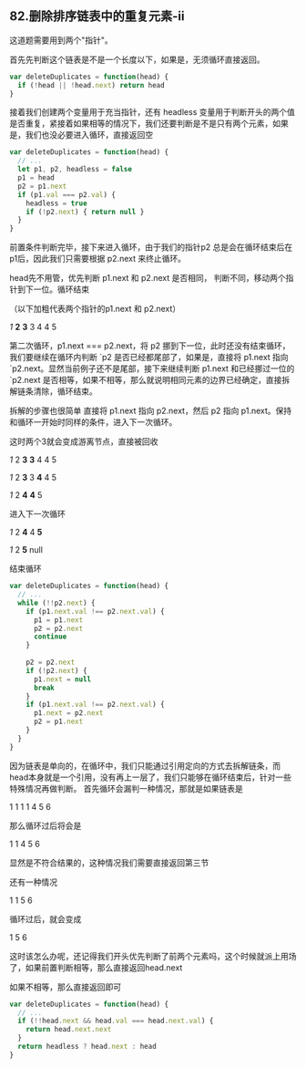 ## 82.删除排序链表中的重复元素-ii
这道题需要用到两个"指针"。

首先先判断这个链表是不是一个长度以下，如果是，无须循环直接返回。

```js
var deleteDuplicates = function(head) {
  if (!head || !head.next) return head
}
```

接着我们创建两个变量用于充当指针，还有 headless 变量用于判断开头的两个值是否重复，紧接着如果相等的情况下，我们还要判断是不是只有两个元素，如果是，我们也没必要进入循环，直接返回空

```js
var deleteDuplicates = function(head) {
  // ...
  let p1, p2, headless = false
  p1 = head
  p2 = p1.next
  if (p1.val === p2.val) {
    headless = true
    if (!p2.next) { return null }
  }
}
```

前置条件判断完毕，接下来进入循环，由于我们的指针p2 总是会在循环结束后在p1后，因此我们只需要根据 p2.next 来终止循环。

head先不用管，优先判断 p1.next 和 p2.next 是否相同，
判断不同，移动两个指针到下一位。循环结束

（以下加粗代表两个指针的p1.next 和 p2.next）

*1*  **2** **3** 3 4 4 5

第二次循环，p1.next === p2.next，将 p2 挪到下一位，此时还没有结束循环，我们要继续在循环内判断 \`p2 是否已经都尾部了，如果是，直接将 p1.next 指向 \`p2.next。显然当前例子还不是尾部，接下来继续判断 p1.next 和已经挪过一位的 `p2.next 是否相等，如果不相等，那么就说明相同元素的边界已经确定，直接拆解链条清除，循环结束。

拆解的步骤也很简单
直接将 p1.next 指向 p2.next，然后 p2 指向 p1.next。保持和循环一开始时同样的条件，进入下一次循环。

这时两个3就会变成游离节点，直接被回收


*1* 2 **3** **3** 4 4 5

*1* 2 **3** 3 **4** 4 5

*1* 2 **4** **4** 5

进入下一次循环

*1* 2 **4** 4 **5**

*1* 2 **5** null

结束循环

```js
var deleteDuplicates = function(head) {
  // ...
  while (!!p2.next) {
    if (p1.next.val !== p2.next.val) {
      p1 = p1.next
      p2 = p2.next
      continue
    }
    
    p2 = p2.next
    if (!p2.next) { 
      p1.next = null
      break
    }
    if (p1.next.val !== p2.next.val) {
      p1.next = p2.next
      p2 = p1.next
    }
  }
}
```

因为链表是单向的，在循环中，我们只能通过引用定向的方式去拆解链条，而head本身就是一个引用，没有再上一层了，我们只能够在循环结束后，针对一些特殊情况再做判断。
首先循环会漏判一种情况，那就是如果链表是

1 1 1 1 4 5 6

那么循环过后将会是

1 1 4 5 6

显然是不符合结果的，这种情况我们需要直接返回第三节

还有一种情况

1 1 5 6

循环过后，就会变成

1 5 6

这时该怎么办呢，还记得我们开头优先判断了前两个元素吗，这个时候就派上用场了，如果前置判断相等，那么直接返回head.next

如果不相等，那么直接返回即可

```js
var deleteDuplicates = function(head) {
  // ...
  if (!!head.next && head.val === head.next.val) {
    return head.next.next
  }
  return headless ? head.next : head
}
```